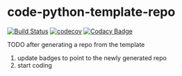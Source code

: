 # code-python-template-repo

[![Build Status](https://travis-ci.org/dev-11/prolific-surveys-api.svg?branch=master)](https://travis-ci.org/dev-11/prolific-surveys-api)
[![codecov](https://codecov.io/gh/masterbranch-io/code-python-template-repo/branch/master/graph/badge.svg)](https://codecov.io/gh/masterbranch-io/code-python-template-repo)
[![Codacy Badge](https://api.codacy.com/project/badge/Grade/99d764fe6586436f82d34c8686405844)](https://www.codacy.com/gh/masterbranch-io/code-python-template-repo?utm_source=github.com&amp;utm_medium=referral&amp;utm_content=masterbranch-io/code-python-template-repo&amp;utm_campaign=Badge_Grade)

TODO after generating a repo from the template

1.  update badges to point to the newly generated repo
2.  start coding
